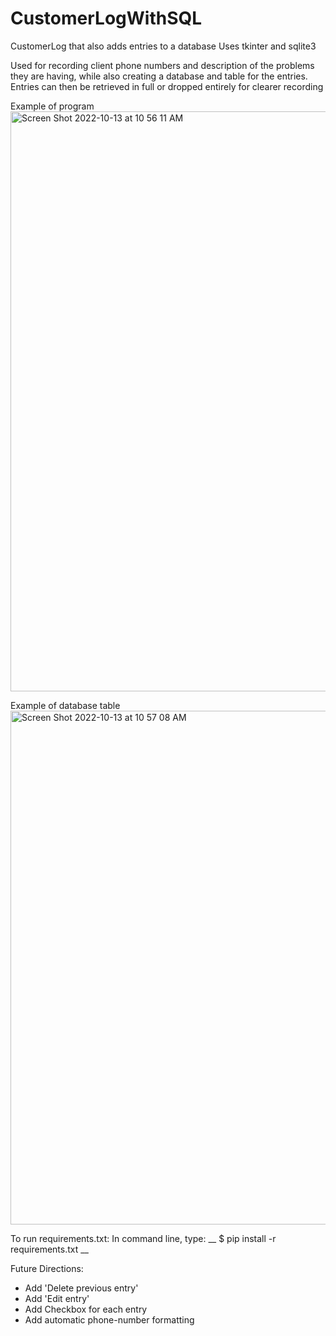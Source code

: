 # CustomerLogWithSQL
CustomerLog that also adds entries to a database 
Uses tkinter and sqlite3


Used for recording client phone numbers and description of the problems they are having, while also creating a database and table for the entries.
Entries can then be retrieved in full or dropped entirely for clearer recording



Example of program
<img width="928" alt="Screen Shot 2022-10-13 at 10 56 11 AM" src="https://user-images.githubusercontent.com/78657977/195671072-8bc05327-9f7c-454f-9d0b-90221c91b37f.png">



Example of database table
<img width="822" alt="Screen Shot 2022-10-13 at 10 57 08 AM" src="https://user-images.githubusercontent.com/78657977/195671092-bcd2fe7c-7d0b-4565-a92d-8f1b7cc59bd5.png">


To run requirements.txt: 
In command line, type: __ $ pip install -r requirements.txt __


Future Directions: 
- Add 'Delete previous entry'
- Add 'Edit entry' 
- Add Checkbox for each entry 
- Add automatic phone-number formatting 
